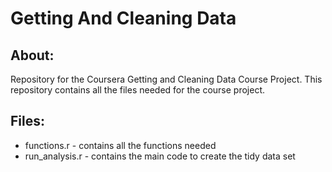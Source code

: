 Getting And Cleaning Data
==============================

## About:
Repository for the Coursera Getting and Cleaning Data Course Project.
This repository contains all the files needed for the course project.


## Files:
* functions.r - contains all the functions needed
* run_analysis.r - contains the main code to create the tidy data set


